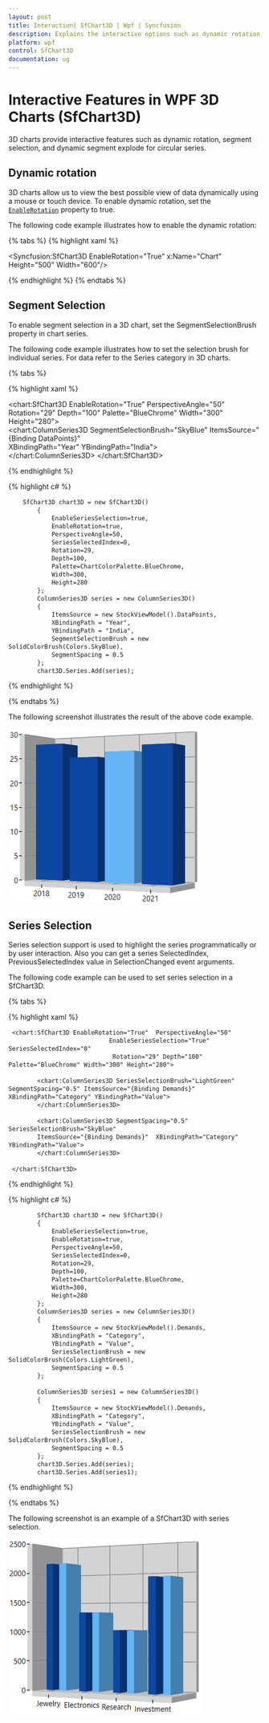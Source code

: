 ```yaml
---
layout: post
title: Interaction| SfChart3D | Wpf | Syncfusion
description: Explains the interactive options such as dynamic rotation, segment selection, and dynamic segment explode for circular series in WPF Chart (SfChart3D)
platform: wpf
control: SfChart3D
documentation: ug
---
```


# Interactive Features in WPF 3D Charts (SfChart3D)

3D charts provide interactive features such as dynamic rotation, segment selection, and dynamic segment explode for circular series.

## Dynamic rotation

3D charts allow us to view the best possible view of data dynamically using a mouse or touch device. To enable dynamic rotation, set the [`EnableRotation`](https://help.syncfusion.com/cr/cref_files/wpf/Syncfusion.SfChart.WPF~Syncfusion.UI.Xaml.Charts.SfChart3D~EnableRotation.html) property to true.

The following code example illustrates how to enable the dynamic rotation:

{% tabs %}
{% highlight xaml %}

<Syncfusion:SfChart3D EnableRotation="True" x:Name="Chart" Height="500" Width="600"/>

{% endhighlight %}
{% endtabs %}
 
## Segment Selection

To enable segment selection in a 3D chart, set the SegmentSelectionBrush property in chart series.

The following code example illustrates how to set the selection brush for individual series. For data refer to the Series category in 3D charts.

{% tabs %}

{% highlight xaml %}

   <chart:SfChart3D EnableRotation="True"  PerspectiveAngle="50"   Rotation="29" Depth="100" Palette="BlueChrome" Width="300" Height="280">            
            <chart:ColumnSeries3D SegmentSelectionBrush="SkyBlue" ItemsSource="{Binding DataPoints}"  
            XBindingPath="Year" YBindingPath="India">               
            </chart:ColumnSeries3D>
 </chart:SfChart3D>
	
{% endhighlight %}

{% highlight c# %}

        SfChart3D chart3D = new SfChart3D()
            {
                EnableSeriesSelection=true,
                EnableRotation=true,
                PerspectiveAngle=50,
                SeriesSelectedIndex=0,
                Rotation=29,
                Depth=100,
                Palette=ChartColorPalette.BlueChrome,
                Width=300,
                Height=280
            };
            ColumnSeries3D series = new ColumnSeries3D()
            {
                ItemsSource = new StockViewModel().DataPoints,
                XBindingPath = "Year",
                YBindingPath = "India",
                SegmentSelectionBrush = new SolidColorBrush(Colors.SkyBlue),
                SegmentSpacing = 0.5
            };
            chart3D.Series.Add(series);
{% endhighlight %}

{% endtabs %}

The following screenshot illustrates the result of the above code example.

![Segment selection support in WPF 3D Chart](3D-Charts_images/Interaction/SegmentSelection.png)

## Series Selection

Series selection support is used to highlight the series programmatically or by user interaction. Also you can get a series SelectedIndex, PreviousSelectedIndex value in SelectionChanged event arguments. 

The following code example can be used to set series selection in a SfChart3D.

{% tabs %}

{% highlight xaml %}

     <chart:SfChart3D EnableRotation="True"  PerspectiveAngle="50" 
                                EnableSeriesSelection="True" SeriesSelectedIndex="0"
                                 Rotation="29" Depth="100" Palette="BlueChrome" Width="300" Height="280">
          
            <chart:ColumnSeries3D SeriesSelectionBrush="LightGreen" SegmentSpacing="0.5" ItemsSource="{Binding Demands}"  XBindingPath="Category" YBindingPath="Value">
            </chart:ColumnSeries3D>

            <chart:ColumnSeries3D SegmentSpacing="0.5" SeriesSelectionBrush="SkyBlue" 
            ItemsSource="{Binding Demands}"  XBindingPath="Category" YBindingPath="Value">
            </chart:ColumnSeries3D>

     </chart:SfChart3D>

{% endhighlight %}

{% highlight c# %}

            SfChart3D chart3D = new SfChart3D()
            {
                EnableSeriesSelection=true,
                EnableRotation=true,
                PerspectiveAngle=50,
                SeriesSelectedIndex=0,
                Rotation=29,
                Depth=100,
                Palette=ChartColorPalette.BlueChrome,
                Width=300,
                Height=280
            };
            ColumnSeries3D series = new ColumnSeries3D()
            {
                ItemsSource = new StockViewModel().Demands,
                XBindingPath = "Category",
                YBindingPath = "Value",
                SeriesSelectionBrush = new SolidColorBrush(Colors.LightGreen),
                SegmentSpacing = 0.5
            };

            ColumnSeries3D series1 = new ColumnSeries3D()
            {
                ItemsSource = new StockViewModel().Demands,
                XBindingPath = "Category",
                YBindingPath = "Value",
                SeriesSelectionBrush = new SolidColorBrush(Colors.SkyBlue),
                SegmentSpacing = 0.5
            };
            chart3D.Series.Add(series);
            chart3D.Series.Add(series1);

{% endhighlight %}

{% endtabs %}

The following screenshot is an example of a SfChart3D with series selection.

![Series selection support in WPF 3D Chart](3D-Charts_images/Interaction/SeriesSelection.png)



